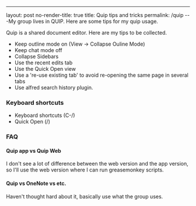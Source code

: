---
layout: post
no-render-title: true
title: Quip tips and tricks
permalink: /quip
---My group lives in QUIP. Here are some tips for my quip usage.

Quip is a shared document editor. Here are my tips to be collected.

- Keep outline mode on (View -> Collapse Ouline Mode)
- Keep chat mode off
- Collapse Sidebars
- Use the recent edits tab
- Use the Quick Open view
- Use a 're-use existing tab' to avoid re-opening the same page in several tabs
- Use alfred search history plugin.

### Keyboard shortcuts

- Keyboard shortcuts (C-/)
- Quick Open (/)

### FAQ

#### Quip app vs Quip Web

I don't see a lot of difference between the web version and the app version, so I'll use the web version where I can run greasemonkey scripts.

#### Quip vs OneNote vs etc.

Haven't thought hard about it, basically use what the group uses.
